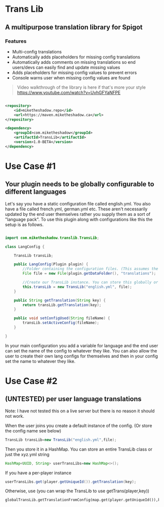 # Trans Lib

## A multipurpose translation library for Spigot

### Features

- Multi-config translations
- Automatically adds placeholders for missing config translations
- Automatically adds comments on missing translations so end users/devs can easily find and update missing values
- Adds placeholders for missing config values to prevent errors
- Console warns user when missing config values are found

> Video walkthrough of the library is here if that's more your style https://www.youtube.com/watch?v=UvhGFYaNFPE

```xml

<repository>
    <id>miketheshadow.repo</id>
    <url>https://maven.miketheshadow.ca</url>
</repository>

<dependency>
    <groupId>com.miketheshadow</groupId>
    <artifactId>TransLib</artifactId>
    <version>1.0-BETA</version>
</dependency>
```

# Use Case #1

## Your plugin needs to be globally configurable to different languages

Let's say you have a static configuration file called english.yml. You also have a file called french.yml, german.yml
etc. These aren't necessarily updated by the end user themselves rather you supply them as a sort of "language pack". To
use this plugin along with configurations like this the setup is as follows.

```java

import com.miketheshadow.translib.TransLib;

class LangConfig {

    TransLib transLib;

    public LangConfig(Plugin plugin) {
        //Folder containing the configuration files. (This assumes the data folder exists)
        File file = new File(plugin.getDataFolder(), "translations");

        //Create our TransLib instance. You can store this globally or wrap it in a class like this    
        this.transLib = new TransLib("english.yml", file);
    }

    public String getTranslation(String key) {
        return transLib.getTranslation(key);
    }

    public void setConfigUsed(String fileName) {
        transLib.setActiveConfig(fileName);
    }

}
```

In your main configuration you add a variable for language and the end user can set the name of the config to whatever
they like. You can also allow the user to create their own lang configs for themselves and then in your config set the
name to whatever they like.

# Use Case #2

## (UNTESTED) per user language translations

Note: I have not tested this on a live server but there is no reason it should not work.

When the user joins you create a default instance of the config. (Or store the config name see below)

```java
TransLib transLib=new TransLib("english.yml",file);
```

Then you store it in a HashMap. You can store an entire TransLib class or just the xyz.yml string

```java
HashMap<UUID, String> userTransLibs=new HashMap<>();
```

If you have a per-player instance

```java
userTransLibs.get(player.getUniqueId()).getTranslation(key);
```

Otherwise, use (you can wrap the TransLib to use getTrans(player,key))

```without the instance
globalTransLib.getTranslationFromConfig(map.get(player.getUniqueId()),key);
```

